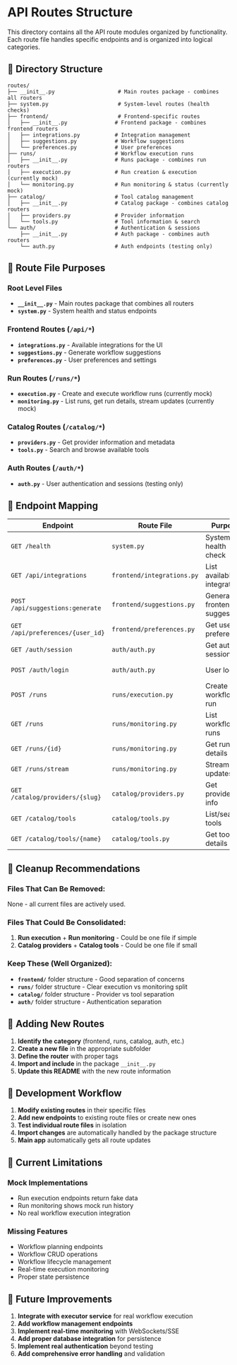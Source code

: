 # API Routes Structure

This directory contains all the API route modules organized by functionality. Each route file handles specific endpoints and is organized into logical categories.

## 📁 Directory Structure

```
routes/
├── __init__.py                    # Main routes package - combines all routers
├── system.py                      # System-level routes (health checks)
├── frontend/                      # Frontend-specific routes
│   ├── __init__.py               # Frontend package - combines frontend routers
│   ├── integrations.py           # Integration management
│   ├── suggestions.py            # Workflow suggestions
│   └── preferences.py            # User preferences
├── runs/                         # Workflow execution runs
│   ├── __init__.py               # Runs package - combines run routers
│   ├── execution.py              # Run creation & execution (currently mock)
│   └── monitoring.py             # Run monitoring & status (currently mock)
├── catalog/                      # Tool catalog management
│   ├── __init__.py               # Catalog package - combines catalog routers
│   ├── providers.py              # Provider information
│   └── tools.py                  # Tool information & search
└── auth/                         # Authentication & sessions
    ├── __init__.py               # Auth package - combines auth routers
    └── auth.py                   # Auth endpoints (testing only)
```

## 🎯 Route File Purposes

### **Root Level Files**
- **`__init__.py`** - Main routes package that combines all routers
- **`system.py`** - System health and status endpoints

### **Frontend Routes** (`/api/*`)
- **`integrations.py`** - Available integrations for the UI
- **`suggestions.py`** - Generate workflow suggestions
- **`preferences.py`** - User preferences and settings

### **Run Routes** (`/runs/*`)
- **`execution.py`** - Create and execute workflow runs (currently mock)
- **`monitoring.py`** - List runs, get run details, stream updates (currently mock)

### **Catalog Routes** (`/catalog/*`)
- **`providers.py`** - Get provider information and metadata
- **`tools.py`** - Search and browse available tools

### **Auth Routes** (`/auth/*`)
- **`auth.py`** - User authentication and sessions (testing only)

## 🔗 Endpoint Mapping

| Endpoint | Route File | Purpose | Status |
|----------|------------|---------|---------|
| `GET /health` | `system.py` | System health check | ✅ Implemented |
| `GET /api/integrations` | `frontend/integrations.py` | List available integrations | ✅ Implemented |
| `POST /api/suggestions:generate` | `frontend/suggestions.py` | Generate frontend suggestions | ✅ Implemented |
| `GET /api/preferences/{user_id}` | `frontend/preferences.py` | Get user preferences | ✅ Implemented |
| `GET /auth/session` | `auth/auth.py` | Get auth session | ⚠️ Testing only |
| `POST /auth/login` | `auth/auth.py` | User login | ⚠️ Testing only |
| `POST /runs` | `runs/execution.py` | Create workflow run | ⚠️ Mock data |
| `GET /runs` | `runs/monitoring.py` | List workflow runs | ⚠️ Mock data |
| `GET /runs/{id}` | `runs/monitoring.py` | Get run details | ⚠️ Mock data |
| `GET /runs/stream` | `runs/monitoring.py` | Stream updates | ❌ Not implemented |
| `GET /catalog/providers/{slug}` | `catalog/providers.py` | Get provider info | ✅ Implemented |
| `GET /catalog/tools` | `catalog/tools.py` | List/search tools | ✅ Implemented |
| `GET /catalog/tools/{name}` | `catalog/tools.py` | Get tool details | ✅ Implemented |

## 🧹 Cleanup Recommendations

### **Files That Can Be Removed:**
None - all current files are actively used.

### **Files That Could Be Consolidated:**
1. **Run execution** + **Run monitoring** - Could be one file if simple
2. **Catalog providers** + **Catalog tools** - Could be one file if small

### **Keep These (Well Organized):**
- **`frontend/`** folder structure - Good separation of concerns
- **`runs/`** folder structure - Clear execution vs monitoring split
- **`catalog/`** folder structure - Provider vs tool separation
- **`auth/`** folder structure - Authentication separation

## 📝 Adding New Routes

1. **Identify the category** (frontend, runs, catalog, auth, etc.)
2. **Create a new file** in the appropriate subfolder
3. **Define the router** with proper tags
4. **Import and include** in the package `__init__.py`
5. **Update this README** with the new route information

## 🔧 Development Workflow

1. **Modify existing routes** in their specific files
2. **Add new endpoints** to existing route files or create new ones
3. **Test individual route files** in isolation
4. **Import changes** are automatically handled by the package structure
5. **Main app** automatically gets all route updates

## 🚧 Current Limitations

### **Mock Implementations**
- Run execution endpoints return fake data
- Run monitoring shows mock run history
- No real workflow execution integration

### **Missing Features**
- Workflow planning endpoints
- Workflow CRUD operations
- Workflow lifecycle management
- Real-time execution monitoring
- Proper state persistence

## 🔮 Future Improvements

1. **Integrate with executor service** for real workflow execution
2. **Add workflow management endpoints**
3. **Implement real-time monitoring** with WebSockets/SSE
4. **Add proper database integration** for persistence
5. **Implement real authentication** beyond testing
6. **Add comprehensive error handling** and validation
